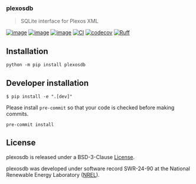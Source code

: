 ### plexosdb
> SQLite interface for Plexos XML
>
[![image](https://img.shields.io/pypi/v/plexosdb.svg)](https://pypi.python.org/pypi/plexosdb)
[![image](https://img.shields.io/pypi/l/plexosdb.svg)](https://pypi.python.org/pypi/plexosdb)
[![image](https://img.shields.io/pypi/pyversions/plexosdb.svg)](https://pypi.python.org/pypi/plexosdb)
[![CI](https://github.com/NREL/plexosdb/actions/workflows/CI.yaml/badge.svg)](https://github.com/NREL/plexosdb/actions/workflows/CI.yaml)
[![codecov](https://codecov.io/gh/NREL/plexosdb/branch/main/graph/badge.svg)](https://codecov.io/gh/NREL/plexosdb)
[![Ruff](https://img.shields.io/endpoint?url=https://raw.githubusercontent.com/astral-sh/ruff/main/assets/badge/v2.json)](https://github.com/astral-sh/ruff)
<br/>

## Installation

```console
python -m pip install plexosdb
```

## Developer installation

```console
$ pip install -e ".[dev]"
```

Please install `pre-commit` so that your code is checked before making commits.

```console
pre-commit install
```

## License

plexosdb is released under a BSD-3-Clause
[License](https://github.com/NREL/plexosdb/blob/main/LICENSE.txt).

plexosdb was developed under software record SWR-24-90 at the National Renewable Energy Laboratory
([NREL](https://www.nrel.gov)).
